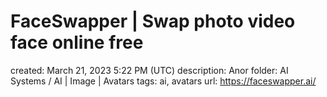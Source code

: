 # FaceSwapper | Swap photo video face online free

created: March 21, 2023 5:22 PM (UTC)
description: Anor
folder: AI Systems / AI | Image | Avatars
tags: ai, avatars
url: https://faceswapper.ai/